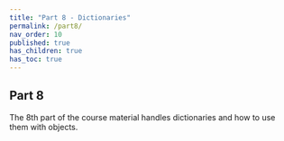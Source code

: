 ```yaml
---
title: "Part 8 - Dictionaries"
permalink: /part8/
nav_order: 10
published: true
has_children: true
has_toc: true
---
```


## Part 8

The 8th part of the course material handles dictionaries and how to use them with objects.
